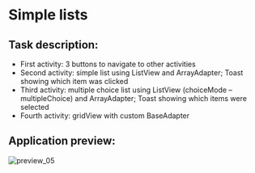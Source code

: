 # Simple lists
## Task description:
* First activity: 3 buttons to navigate to other activities
* Second activity: simple list using ListView and ArrayAdapter; Toast showing which item was clicked
* Third activity: multiple choice list using ListView (choiceMode – multipleChoice) and ArrayAdapter; Toast showing which items were selected
* Fourth activity: gridView with custom BaseAdapter
## Application preview:
![preview_05](https://user-images.githubusercontent.com/79993467/155697702-b5778742-59af-40ea-b524-39184dae3580.jpg)
